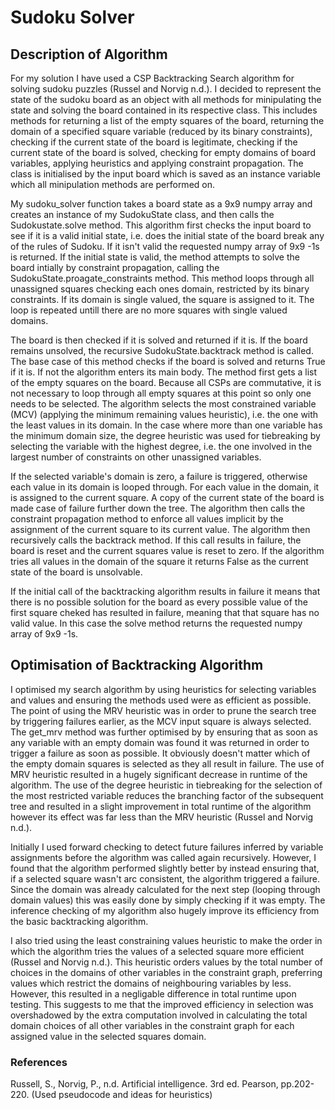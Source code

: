 # Sudoku Solver
## Description of Algorithm
For my solution I have used a CSP Backtracking Search algorithm for solving sudoku puzzles (Russel and Norvig n.d.). I decided to represent the state of the sudoku board as an object with all methods for minipulating the state and solving the board contained in its respective class. This includes methods for returning a list of the empty squares of the board, returning the domain of a specified square variable (reduced by its binary constraints), checking if the current state of the board is legitimate, checking if the current state of the board is solved, checking for empty domains of board variables, applying heuristics and applying constraint propagation. The class is initialised by the input board which is saved as an instance variable which all minipulation methods are performed on.

My sudoku_solver function takes a board state as a 9x9 numpy array and creates an instance of my SudokuState class, and then calls the Sudokustate.solve method. This algorithm first checks the input board to see if it is a valid initial state, i.e. does the initial state of the board break any of the rules of Sudoku. If it isn't valid the requested numpy array of 9x9 -1s is returned. If the initial state is valid, the method attempts to solve the board intially by constraint propagation, calling the SudokuState.proagate_constraints method. This method loops through all unassigned squares checking each ones
domain, restricted by its binary constraints. If its domain is single valued, the square is assigned to it. The loop is repeated untill there are no more squares with single valued domains.

The board is then checked if it is solved and returned if it is. If the board remains unsolved, the recursive SudokuState.backtrack method is called. The base case of this method checks if the board is solved and returns True if it is. If not the algorithm enters its main body. The method first gets a list of the empty squares on the board. Because all CSPs are commutative, it is not necessary to loop through all empty squares at this point so only one needs to be selected. The algorithm selects the most constrained variable (MCV) (applying the minimum remaining values heuristic), i.e. the one with the least values in its domain. In the case where more than one variable has the minimum domain size, the degree heuristic was used for tiebreaking by selecting the variable with the highest degree, i.e. the one involved in the largest number of constraints on other unassigned variables.

If the selected variable's domain is zero, a failure is triggered, otherwise each value in its domain is looped through. For each value in the domain, it is assigned to the current square. A copy of the current state of the board is made case of failure further down the tree. The algorithm then calls the constraint propagation method to enforce all values implicit by the assignment of the current square to its current value. The algorithm then recursively calls the backtrack method. If this call results in failure, the board is reset and the current squares value is reset to zero. If the algorithm tries all values in the domain of the square it returns False as the current state of the board is unsolvable.

If the initial call of the backtracking algorithm results in failure it means that there is no possible solution for the board as every possible value of the first square cheked has resulted in failure, meaning that that square has no valid value. In this case the solve method returns the requested numpy array of 9x9 -1s.

## Optimisation of Backtracking Algorithm
I optimised my search algorithm by using heuristics for selecting variables and values and ensuring the methods used were as efficient as possible. The point of using the MRV heuristic was in order to prune the search tree by triggering failures earlier, as the MCV input square is always selected. The get_mrv method was further optimised by by ensuring that as soon as any variable with an empty domain was found it was returned in order to trigger a failure as soon as possible. It obviously doesn't matter which of the empty domain squares is selected as they all result in failure. The use of MRV heuristic resulted in a hugely significant decrease in runtime of the algorithm. The use of the degree heuristic in tiebreaking for the selection of the most restricted variable reduces the branching factor of the subsequent tree and resulted in a slight improvement in total runtime of the algorithm however its effect was far less than the MRV heuristic (Russel and Norvig n.d.).

Initially I used forward checking to detect future failures inferred by variable assignments before the algorithm was called again recursively. However, I found that the algorithm performed slightly better by instead ensuring that, if a selected square wasn't arc consistent, the algorithm triggered a failure. Since the domain was already calculated for the next step (looping through domain values) this was easily done by simply checking if it was empty. The inference checking of my algorithm also hugely improve its efficiency from the basic backtracking algorithm.

I also tried using the least constraining values heuristic to make the order in which the algorithm tries the values of a selected square more efficient (Russel and Norvig n.d.). This heuristic orders values by the total number of choices in the domains of other variables in the constraint graph, preferring values which restrict the domains of neighbouring variables by less. However, this resulted in a negligable difference in total runtime upon testing. This suggests to me that the improved efficiency in selection was overshadowed by the extra computation involved in calculating the total domain choices of all other variables in the constraint graph for each assigned value in the selected squares domain.


### References
Russell, S., Norvig, P., n.d. Artificial intelligence. 3rd ed. Pearson, pp.202-220.
(Used pseudocode and ideas for heuristics)
